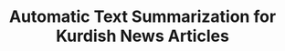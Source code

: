 ---
title: "Automatic Text Summarization for Kurdish News Articles"
meta_title: "Kurdish Text Summarization - News Article Processing"
description: "Extractive and abstractive summarization techniques adapted for Kurdish text and cultural context."
draft: false
---